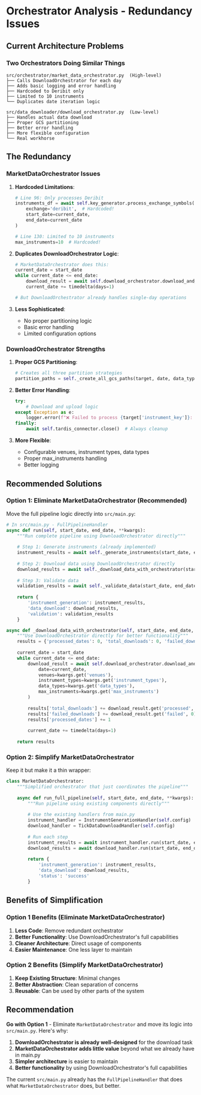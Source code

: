 # Orchestrator Analysis - Redundancy Issues

## Current Architecture Problems

### Two Orchestrators Doing Similar Things

```
src/orchestrator/market_data_orchestrator.py  (High-level)
├── Calls DownloadOrchestrator for each day
├── Adds basic logging and error handling
├── Hardcoded to Deribit only
├── Limited to 10 instruments
└── Duplicates date iteration logic

src/data_downloader/download_orchestrator.py  (Low-level)
├── Handles actual data download
├── Proper GCS partitioning
├── Better error handling
├── More flexible configuration
└── Real workhorse
```

## The Redundancy

### MarketDataOrchestrator Issues
1. **Hardcoded Limitations**:
   ```python
   # Line 96: Only processes Deribit
   instruments_df = await self.key_generator.process_exchange_symbols(
       exchange='deribit',  # Hardcoded!
       start_date=current_date,
       end_date=current_date
   )
   
   # Line 130: Limited to 10 instruments
   max_instruments=10  # Hardcoded!
   ```

2. **Duplicates DownloadOrchestrator Logic**:
   ```python
   # MarketDataOrchestrator does this:
   current_date = start_date
   while current_date <= end_date:
       download_result = await self.download_orchestrator.download_and_upload_data(...)
       current_date += timedelta(days=1)
   
   # But DownloadOrchestrator already handles single-day operations
   ```

3. **Less Sophisticated**:
   - No proper partitioning logic
   - Basic error handling
   - Limited configuration options

### DownloadOrchestrator Strengths
1. **Proper GCS Partitioning**:
   ```python
   # Creates all three partition strategies
   partition_paths = self._create_all_gcs_paths(target, date, data_type)
   ```

2. **Better Error Handling**:
   ```python
   try:
       # Download and upload logic
   except Exception as e:
       logger.error(f"❌ Failed to process {target['instrument_key']}: {e}")
   finally:
       await self.tardis_connector.close()  # Always cleanup
   ```

3. **More Flexible**:
   - Configurable venues, instrument types, data types
   - Proper max_instruments handling
   - Better logging

## Recommended Solutions

### Option 1: Eliminate MarketDataOrchestrator (Recommended)
Move the full pipeline logic directly into `src/main.py`:

```python
# In src/main.py - FullPipelineHandler
async def run(self, start_date, end_date, **kwargs):
    """Run complete pipeline using DownloadOrchestrator directly"""
    
    # Step 1: Generate instruments (already implemented)
    instrument_results = await self._generate_instruments(start_date, end_date, **kwargs)
    
    # Step 2: Download data using DownloadOrchestrator directly
    download_results = await self._download_data_with_orchestrator(start_date, end_date, **kwargs)
    
    # Step 3: Validate data
    validation_results = await self._validate_data(start_date, end_date, **kwargs)
    
    return {
        'instrument_generation': instrument_results,
        'data_download': download_results,
        'validation': validation_results
    }

async def _download_data_with_orchestrator(self, start_date, end_date, **kwargs):
    """Use DownloadOrchestrator directly for better functionality"""
    results = {'processed_dates': 0, 'total_downloads': 0, 'failed_downloads': 0}
    
    current_date = start_date
    while current_date <= end_date:
        download_result = await self.download_orchestrator.download_and_upload_data(
            date=current_date,
            venues=kwargs.get('venues'),
            instrument_types=kwargs.get('instrument_types'),
            data_types=kwargs.get('data_types'),
            max_instruments=kwargs.get('max_instruments')
        )
        
        results['total_downloads'] += download_result.get('processed', 0)
        results['failed_downloads'] += download_result.get('failed', 0)
        results['processed_dates'] += 1
        
        current_date += timedelta(days=1)
    
    return results
```

### Option 2: Simplify MarketDataOrchestrator
Keep it but make it a thin wrapper:

```python
class MarketDataOrchestrator:
    """Simplified orchestrator that just coordinates the pipeline"""
    
    async def run_full_pipeline(self, start_date, end_date, **kwargs):
        """Run pipeline using existing components directly"""
        
        # Use the existing handlers from main.py
        instrument_handler = InstrumentGenerationHandler(self.config)
        download_handler = TickDataDownloadHandler(self.config)
        
        # Run each step
        instrument_results = await instrument_handler.run(start_date, end_date, **kwargs)
        download_results = await download_handler.run(start_date, end_date, **kwargs)
        
        return {
            'instrument_generation': instrument_results,
            'data_download': download_results,
            'status': 'success'
        }
```

## Benefits of Simplification

### Option 1 Benefits (Eliminate MarketDataOrchestrator)
1. **Less Code**: Remove redundant orchestrator
2. **Better Functionality**: Use DownloadOrchestrator's full capabilities
3. **Cleaner Architecture**: Direct usage of components
4. **Easier Maintenance**: One less layer to maintain

### Option 2 Benefits (Simplify MarketDataOrchestrator)
1. **Keep Existing Structure**: Minimal changes
2. **Better Abstraction**: Clean separation of concerns
3. **Reusable**: Can be used by other parts of the system

## Recommendation

**Go with Option 1** - Eliminate `MarketDataOrchestrator` and move its logic into `src/main.py`. Here's why:

1. **DownloadOrchestrator is already well-designed** for the download task
2. **MarketDataOrchestrator adds little value** beyond what we already have in main.py
3. **Simpler architecture** is easier to maintain
4. **Better functionality** by using DownloadOrchestrator's full capabilities

The current `src/main.py` already has the `FullPipelineHandler` that does what `MarketDataOrchestrator` does, but better.
